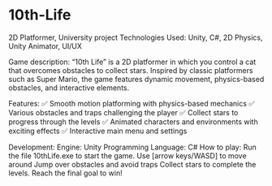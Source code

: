 # 10th-Life
2D Platformer, University project
Technologies Used: Unity, C#, 2D Physics, Unity Animator, UI/UX

Game description:
“10th Life” is a 2D platformer in which you control a cat that overcomes obstacles to collect stars. Inspired by classic platformers such as Super Mario, the game features dynamic movement, physics-based obstacles, and interactive elements.

Features:
✅ Smooth motion platforming with physics-based mechanics
✅ Various obstacles and traps challenging the player
✅ Collect stars to progress through the levels
✅ Animated characters and environments with exciting effects
✅ Interactive main menu and settings

Development:
Engine: Unity
Programming Language: C#
How to play:
Run the file 10thLife.exe to start the game.
Use [arrow keys/WASD] to move around
Jump over obstacles and avoid traps
Collect stars to complete the levels.
Reach the final goal to win!
